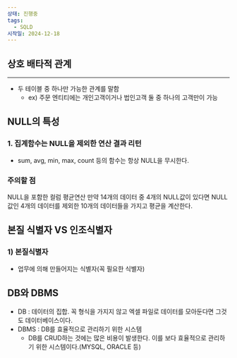 ```yaml
---
상태: 진행중
tags:
  - SQLD
시작일: 2024-12-18
---
```

## 상호 배타적 관계
****
- 두 테이블 중 하나만 가능한 관계를 말함
	- ex) 주문 엔티티에는 개인고객이거나 법인고객 둘 중 하나의 고객만이 가능

## NULL의 특성
### 1. 집계함수는 NULL을 제외한 연산 결과 리턴
- sum, avg, min, max, count 등의 함수는 항상 NULL을 무시한다.

### 주의할 점
NULL을 포함한 컬럼 평균연산
만약 14개의 데이터 중 4개의 NULL값이 있다면 NULL값인 4개의 데이터를 제외한 10개의 데이터들을 가지고 평균을 계산한다.

## 본질 식별자 VS 인조식별자
### 1) 본질식별자
- 업무에 의해 만들어지는 식별자(꼭 필요한 식별자)


## DB와 DBMS
- DB : 데이터의 집합. 꼭 형식을 가지지 않고 엑셀 파일로 데이터를 모아둔다면 그것도 데이터베이스이다.
- DBMS : DB를 효율적으로 관리하기 위한 시스템
	- DB를 CRUD하는 것에는 많은 비용이 발생한다. 이를 보다 효율적으로 관리하기 위한 시스템이다.(MYSQL, ORACLE 등)

